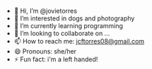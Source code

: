 - 👋 Hi, I’m @jovietorres
- 👀 I’m interested in dogs and photography
- 🌱 I’m currently learning programming
- 💞️ I’m looking to collaborate on ...
- 📫 How to reach me: jcftorres08@gmail.com
- 😄 Pronouns: she/her
- ⚡ Fun fact: i'm a left handed!

<!---
jovietorres/jovietorres is a ✨ special ✨ repository because its `README.md` (this file) appears on your GitHub profile.
You can click the Preview link to take a look at your changes.
--->
